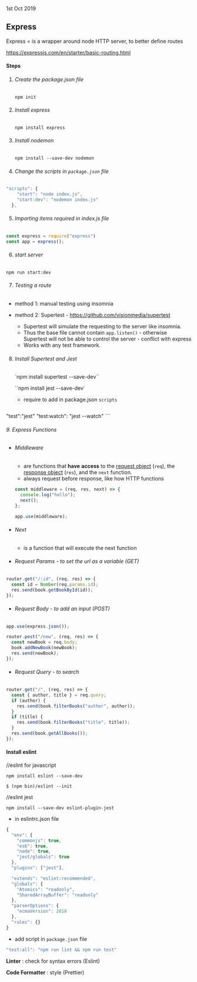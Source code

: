 1st Oct 2019

## Express

Express = is a wrapper around node HTTP server, to better define routes 

https://expressjs.com/en/starter/basic-routing.html



#### Steps

1. ###### Create the package.json file

   `npm init`

   

2. ###### Install express

   `npm install express`

   

3. ###### Install nodemon

   `npm install --save-dev nodemon`

   

4. ###### Change the scripts in `package.json` file

```js
"scripts": {
    "start": "node index.js",
    "start:dev": "nodemon index.js"
  },
```



5. ###### Importing items required in index.js file

```js
const express = require("express")
const app = express(); 
```



6. ###### start server

`npm run start:dev`



7. ###### Testing a route

- method 1: manual testing using insomnia

- method 2: Supertest - https://github.com/visionmedia/supertest

  

  - Supertest will simulate the requesting to the server like insomnia.
  - Thus the base file cannot contain `app.listen()` - otherwise Supertest will not be able to control the server - conflict with express
  -  Works with any test framework. 

  

8. ###### Install Supertest and Jest	

   `npm install supertest --save-dev``

   ``npm install jest --save-dev`

   - require to add in package.json `scripts`

     ```js
"test":"jest"
     "test:watch": "jest --watch"
     ```



###### 9. Express Functions	

- ###### Middleware 

  - are functions that **have** **access** to the [request object](https://expressjs.com/en/4x/api.html#req) (`req`), the [response object](https://expressjs.com/en/4x/api.html#res) (`res`), and the `next` function. 
  - always request before response, like how HTTP functions

  ```js
  const middleware = (req, res, next) => {
    console.log("hello");
    next();
  };
  
  app.use(middleware);
  ```

- ###### Next

  - is a function that will execute the next function

- ###### Request Params - to set the url as a variable (GET)

```js
router.get("/:id", (req, res) => {
  const id = Number(req.params.id);
  res.send(book.getBookById(id));
});
```

- ###### Request Body - to add an input (POST)

```js
app.use(express.json());

router.post("/new", (req, res) => {
  const newBook = req.body;
  book.addNewBook(newBook);
  res.send(newBook);
});
```

- ###### Request Query - to search

```js
router.get("/", (req, res) => {
  const { author, title } = req.query;
  if (author) {
    res.send(book.filterBooks("author", author));
  }
  if (title) {
    res.send(book.filterBooks("title", title));
  }
  res.send(book.getAllBooks());
});
```



#### Install eslint

//eslint for javascript

`npm install eslint --save-dev`

`$ (npm bin)/eslint --init`

//eslint jest

`npm install --save-dev eslint-plugin-jest`

- in eslintrc.json file

```js
{
  "env": {
    "commonjs": true,
    "es6": true,
    "node": true,
    "jest/globals": true
  },
  "plugins": ["jest"],

  "extends": "eslint:recommended",
  "globals": {
    "Atomics": "readonly",
    "SharedArrayBuffer": "readonly"
  },
  "parserOptions": {
    "ecmaVersion": 2018
  },
  "rules": {}
}
```

- add script in `package.json` file

```js
"test:all": "npm run lint && npm run test"
```



**Linter** : check for syntax errors (Eslint)

**Code Formatter** : style (Prettier)
